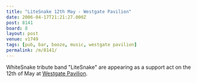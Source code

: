 ```yaml
---
title: "LiteSnake 12th May - Westgate Pavilion"
date: 2006-04-17T21:21:27.000Z
post: 8141
board: 8
layout: post
venue: v1749
tags: [pub, bar, booze, music, westgate pavilion]
permalink: /m/8141/
---
```

WhiteSnake tribute band "LiteSnake" are appearing as a support act on the 12th of May at <a href="/wiki/westgate+pavilion">Westgate Pavilion</a>.
